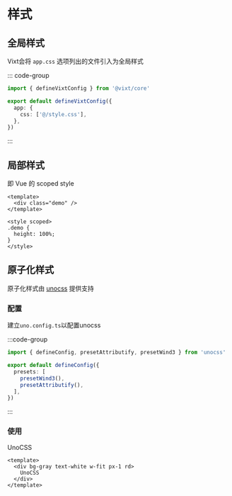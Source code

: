 # 样式

## 全局样式

Vixt会将 `app.css` 选项列出的文件引入为全局样式

::: code-group

```ts [vixt.config.ts]
import { defineVixtConfig } from '@vixt/core'

export default defineVixtConfig({
  app: {
    css: ['@/style.css'],
  },
})
```

:::

## 局部样式

即 Vue 的 scoped style

```vue
<template>
  <div class="demo" />
</template>

<style scoped>
.demo {
  height: 100%;
}
</style>
```

## 原子化样式

原子化样式由 [unocss](https://github.com/unocss/unocss) 提供支持

### 配置

建立`uno.config.ts`以配置unocss

:::code-group

```ts [uno.config.ts]
import { defineConfig, presetAttributify, presetWind3 } from 'unocss'

export default defineConfig({
  presets: [
    presetWind3(),
    presetAttributify(),
  ],
})
```

:::

### 使用

<div bg-gray text-white w-fit px-1 rd>
  UnoCSS
</div>

```vue
<template>
  <div bg-gray text-white w-fit px-1 rd>
    UnoCSS
  </div>
</template>
```
